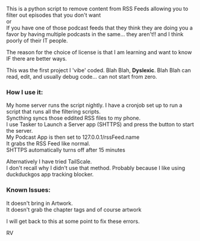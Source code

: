 This is a python script to remove content from RSS Feeds allowing you to filter out episodes that you don't want<br>
or<Br>
If you have one of those podcast feeds that they think they are doing you a favor by having multiple podcasts in the same... they aren't!! and I think poorly of their IT people.

The reason for the choice of license is that I am learning and want to know IF there are better ways. 

This was the first project I 'vibe' coded. Blah Blah, **Dyslexic**. Blah Blah can read, edit, and usually debug code... can not start from zero. 


### How I use it:
My home server runs the script nightly. I have a cronjob set up to run a script that runs all the filtering scripts. <br>
Syncthing syncs those eddited RSS files to my phone. <br>
I use Tasker to Launch a Server app (SHTTPS) and press the button to start the server. <br>
My Podcast App is then set to 127.0.0.1/rssFeed.name <br>
It grabs the RSS Feed like normal.<br>
SHTTPS automatically turns off after 15 minutes <br>

Alternatively I have tried TailScale. <br>
I don't recall why I didn't use that method. Probably because I like using duckduckgos app tracking blocker.

### Known Issues:
It doesn't bring in Artwork.<br>
It doesn't grab the chapter tags and of course artwork

I will get back to this at some point to fix these errors. 

RV
